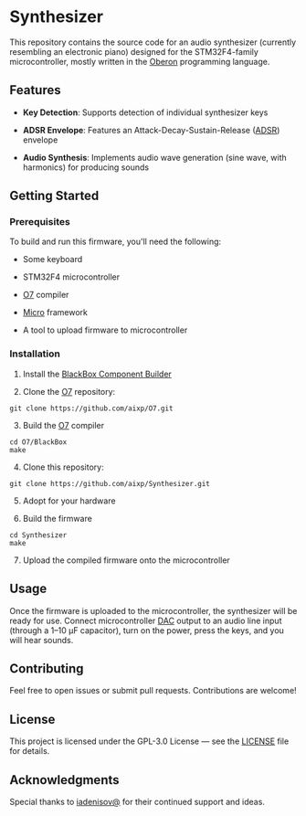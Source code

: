# Synthesizer

This repository contains the source code for an audio synthesizer (currently resembling an electronic piano) designed for the STM32F4-family microcontroller,
mostly written in the [Oberon](https://en.wikipedia.org/wiki/Oberon_(programming_language)) programming language.

## Features

- **Key Detection**: Supports detection of individual synthesizer keys

- **ADSR Envelope**: Features an Attack-Decay-Sustain-Release ([ADSR](https://en.wikipedia.org/wiki/Envelope_(music))) envelope

- **Audio Synthesis**: Implements audio wave generation (sine wave, with harmonics) for producing sounds

## Getting Started

### Prerequisites

To build and run this firmware, you'll need the following:

- Some keyboard

- STM32F4 microcontroller

- [O7](https://github.com/aixp/O7) compiler

- [Micro](https://github.com/aixp/O7/blob/master/BlackBox/Micro) framework

- A tool to upload firmware to microcontroller

### Installation

1. Install the [BlackBox Component Builder](https://github.com/bbcb/bbcp)

2. Clone the [O7](https://github.com/aixp/O7) repository:

```shell
git clone https://github.com/aixp/O7.git
```

3. Build the [O7](https://github.com/aixp/O7) compiler

```shell
cd O7/BlackBox
make
```

4. Clone this repository:

```shell
git clone https://github.com/aixp/Synthesizer.git
```

5. Adopt for your hardware

6. Build the firmware

```shell
cd Synthesizer
make
```

7. Upload the compiled firmware onto the microcontroller

## Usage

Once the firmware is uploaded to the microcontroller, the synthesizer will be ready for use.
Connect microcontroller [DAC](https://en.wikipedia.org/wiki/Digital-to-analog_converter) output to an audio line input (through a 1–10 µF capacitor), turn on the power, press the keys, and you will hear sounds.

## Contributing

Feel free to open issues or submit pull requests. Contributions are welcome!

## License

This project is licensed under the GPL-3.0 License — see the [LICENSE](LICENSE) file for details.

## Acknowledgments

Special thanks to [iadenisov@](https://github.com/iadenisov) for their continued support and ideas.
